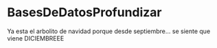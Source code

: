 # BasesDeDatosProfundizar
Ya esta el arbolito de navidad porque desde septiembre... se siente que viene DICIEMBREEE
